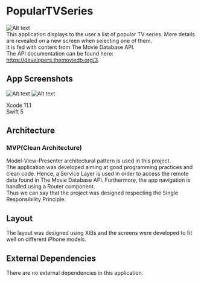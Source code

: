 # PopularTVSeries
![Alt text](https://i.imgur.com/mCKq5im.gif)  
This application displays to the user a list of popular TV series. More details are revealed on a new screen when selecting one of them.  
It is fed with content from The Movie Database API.  
The API documentation can be found here: ​https://developers.themoviedb.org/3.

## App Screenshots
![Alt text](https://i.imgur.com/4xmMIiA.png)
![Alt text](https://i.imgur.com/BWRoJgE.png)
   
Xcode 11.1  
Swift 5

## Architecture

### MVP(Clean Architecture)
Model-View-Presenter architectural pattern is used in this project.  
The application was developed aiming at good programming practices and clean code. Hence, a Service Layer is used in order to access the remote data found in The Movie Database API. Furthermore, the app navigation is handled using a Router component.  
Thus we can say that the project was designed respecting the Single Responsibility Principle.

## Layout

The layout was designed using XIBs and the screens were developed to fit well on different iPhone models.

## External Dependencies
There are no external dependencies in this application.

